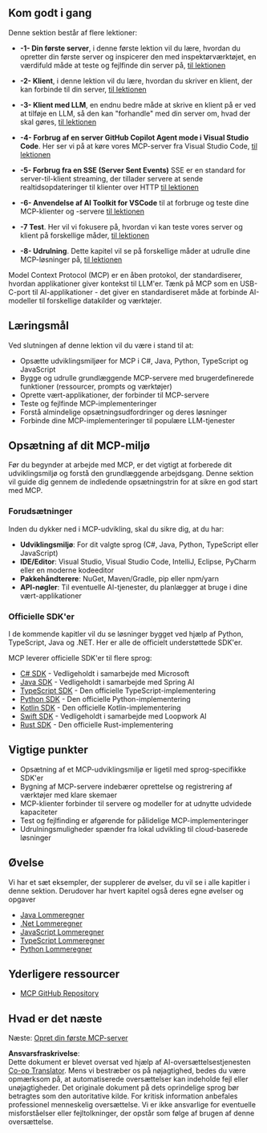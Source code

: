 <!--
CO_OP_TRANSLATOR_METADATA:
{
  "original_hash": "8fdd5786214b32ad33d8b5cf9012a0f7",
  "translation_date": "2025-05-17T08:11:01+00:00",
  "source_file": "03-GettingStarted/README.md",
  "language_code": "da"
}
-->
## Kom godt i gang

Denne sektion består af flere lektioner:

- **-1- Din første server**, i denne første lektion vil du lære, hvordan du opretter din første server og inspicerer den med inspektørværktøjet, en værdifuld måde at teste og fejlfinde din server på, [til lektionen](/03-GettingStarted/01-first-server/README.md)

- **-2- Klient**, i denne lektion vil du lære, hvordan du skriver en klient, der kan forbinde til din server, [til lektionen](/03-GettingStarted/02-client/README.md)

- **-3- Klient med LLM**, en endnu bedre måde at skrive en klient på er ved at tilføje en LLM, så den kan "forhandle" med din server om, hvad der skal gøres, [til lektionen](/03-GettingStarted/03-llm-client/README.md)

- **-4- Forbrug af en server GitHub Copilot Agent mode i Visual Studio Code**. Her ser vi på at køre vores MCP-server fra Visual Studio Code, [til lektionen](/03-GettingStarted/04-vscode/README.md)

- **-5- Forbrug fra en SSE (Server Sent Events)** SSE er en standard for server-til-klient streaming, der tillader servere at sende realtidsopdateringer til klienter over HTTP [til lektionen](/03-GettingStarted/05-sse-server/README.md)

- **-6- Anvendelse af AI Toolkit for VSCode** til at forbruge og teste dine MCP-klienter og -servere [til lektionen](/03-GettingStarted/06-aitk/README.md)

- **-7 Test**. Her vil vi fokusere på, hvordan vi kan teste vores server og klient på forskellige måder, [til lektionen](/03-GettingStarted/07-testing/README.md)

- **-8- Udrulning**. Dette kapitel vil se på forskellige måder at udrulle dine MCP-løsninger på, [til lektionen](/03-GettingStarted/08-deployment/README.md)

Model Context Protocol (MCP) er en åben protokol, der standardiserer, hvordan applikationer giver kontekst til LLM'er. Tænk på MCP som en USB-C-port til AI-applikationer - det giver en standardiseret måde at forbinde AI-modeller til forskellige datakilder og værktøjer.

## Læringsmål

Ved slutningen af denne lektion vil du være i stand til at:

- Opsætte udviklingsmiljøer for MCP i C#, Java, Python, TypeScript og JavaScript
- Bygge og udrulle grundlæggende MCP-servere med brugerdefinerede funktioner (ressourcer, prompts og værktøjer)
- Oprette vært-applikationer, der forbinder til MCP-servere
- Teste og fejlfinde MCP-implementeringer
- Forstå almindelige opsætningsudfordringer og deres løsninger
- Forbinde dine MCP-implementeringer til populære LLM-tjenester

## Opsætning af dit MCP-miljø

Før du begynder at arbejde med MCP, er det vigtigt at forberede dit udviklingsmiljø og forstå den grundlæggende arbejdsgang. Denne sektion vil guide dig gennem de indledende opsætningstrin for at sikre en god start med MCP.

### Forudsætninger

Inden du dykker ned i MCP-udvikling, skal du sikre dig, at du har:

- **Udviklingsmiljø**: For dit valgte sprog (C#, Java, Python, TypeScript eller JavaScript)
- **IDE/Editor**: Visual Studio, Visual Studio Code, IntelliJ, Eclipse, PyCharm eller en moderne kodeeditor
- **Pakkehåndterere**: NuGet, Maven/Gradle, pip eller npm/yarn
- **API-nøgler**: Til eventuelle AI-tjenester, du planlægger at bruge i dine vært-applikationer

### Officielle SDK'er

I de kommende kapitler vil du se løsninger bygget ved hjælp af Python, TypeScript, Java og .NET. Her er alle de officielt understøttede SDK'er.

MCP leverer officielle SDK'er til flere sprog:
- [C# SDK](https://github.com/modelcontextprotocol/csharp-sdk) - Vedligeholdt i samarbejde med Microsoft
- [Java SDK](https://github.com/modelcontextprotocol/java-sdk) - Vedligeholdt i samarbejde med Spring AI
- [TypeScript SDK](https://github.com/modelcontextprotocol/typescript-sdk) - Den officielle TypeScript-implementering
- [Python SDK](https://github.com/modelcontextprotocol/python-sdk) - Den officielle Python-implementering
- [Kotlin SDK](https://github.com/modelcontextprotocol/kotlin-sdk) - Den officielle Kotlin-implementering
- [Swift SDK](https://github.com/modelcontextprotocol/swift-sdk) - Vedligeholdt i samarbejde med Loopwork AI
- [Rust SDK](https://github.com/modelcontextprotocol/rust-sdk) - Den officielle Rust-implementering

## Vigtige punkter

- Opsætning af et MCP-udviklingsmiljø er ligetil med sprog-specifikke SDK'er
- Bygning af MCP-servere indebærer oprettelse og registrering af værktøjer med klare skemaer
- MCP-klienter forbinder til servere og modeller for at udnytte udvidede kapaciteter
- Test og fejlfinding er afgørende for pålidelige MCP-implementeringer
- Udrulningsmuligheder spænder fra lokal udvikling til cloud-baserede løsninger

## Øvelse

Vi har et sæt eksempler, der supplerer de øvelser, du vil se i alle kapitler i denne sektion. Derudover har hvert kapitel også deres egne øvelser og opgaver

- [Java Lommeregner](./samples/java/calculator/README.md)
- [.Net Lommeregner](../../../03-GettingStarted/samples/csharp)
- [JavaScript Lommeregner](./samples/javascript/README.md)
- [TypeScript Lommeregner](./samples/typescript/README.md)
- [Python Lommeregner](../../../03-GettingStarted/samples/python)

## Yderligere ressourcer

- [MCP GitHub Repository](https://github.com/microsoft/mcp-for-beginners)

## Hvad er det næste

Næste: [Opret din første MCP-server](/03-GettingStarted/01-first-server/README.md)

**Ansvarsfraskrivelse**:  
Dette dokument er blevet oversat ved hjælp af AI-oversættelsestjenesten [Co-op Translator](https://github.com/Azure/co-op-translator). Mens vi bestræber os på nøjagtighed, bedes du være opmærksom på, at automatiserede oversættelser kan indeholde fejl eller unøjagtigheder. Det originale dokument på dets oprindelige sprog bør betragtes som den autoritative kilde. For kritisk information anbefales professionel menneskelig oversættelse. Vi er ikke ansvarlige for eventuelle misforståelser eller fejltolkninger, der opstår som følge af brugen af denne oversættelse.
